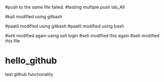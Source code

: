 #push to the same file failed.
#testing multiple push lab_All

#kali modified using gitbash

#paatli modified using gitbash
#paatli modified using bash

#seti modified again using ssh login
#seti modified this again
#seti modified this file

# hello_github
test github functionality
